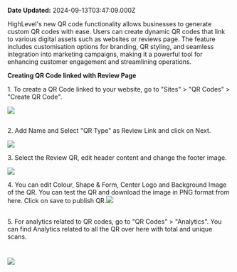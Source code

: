 **Date Updated:** 2024-09-13T03:47:09.000Z

HighLevel's new QR code functionality allows businesses to generate custom QR codes with ease. Users can create dynamic QR codes that link to various digital assets such as websites or reviews page. The feature includes customisation options for branding, QR styling, and seamless integration into marketing campaigns, making it a powerful tool for enhancing customer engagement and streamlining operations.

  
**Creating QR Code linked with Review Page**

  
1\. To create a QR Code linked to your website, go to "Sites" > "QR Codes" > "Create QR Code".

![](https://s3.amazonaws.com/cdn.freshdesk.com/data/helpdesk/attachments/production/155031694539/original/yiVeHLbqdg3YgpAli-Q8OOYAA_5Jyoqocg.jpeg?1724708842)

##   

2\. Add Name and Select "QR Type" as Review Link and click on Next.

![](https://s3.amazonaws.com/cdn.freshdesk.com/data/helpdesk/attachments/production/155031694858/original/liD10xejXOKuOQBed9J4fKlAP3XyZjUp8A.png?1724709640)

  
3\. Select the Review QR, edit header content and change the footer image.

  
![](https://s3.amazonaws.com/cdn.freshdesk.com/data/helpdesk/attachments/production/155031694897/original/fPaA0ldNDbHUf4vW8SNaY6zQHtJpQGZTAA.jpeg?1724709778)

  
4\. You can edit Colour, Shape & Form, Center Logo and Background Image of the QR. You can test the QR and download the image in PNG format from here. Click on save to publish QR.![](https://s3.amazonaws.com/cdn.freshdesk.com/data/helpdesk/attachments/production/155031694989/original/JVvXFBpguQXzASTASe4tUYflOQLgzQWsDA.png?1724710171)

##   

5\. For analytics related to QR codes, go to "QR Codes" > "Analytics". You can find Analytics related to all the QR over here with total and unique scans.

# ![](https://s3.amazonaws.com/cdn.freshdesk.com/data/helpdesk/attachments/production/155031694536/original/f7-rdO3Iz70VTFyU_scWt3OzCwk8sp1XyQ.jpeg?1724708841)

  